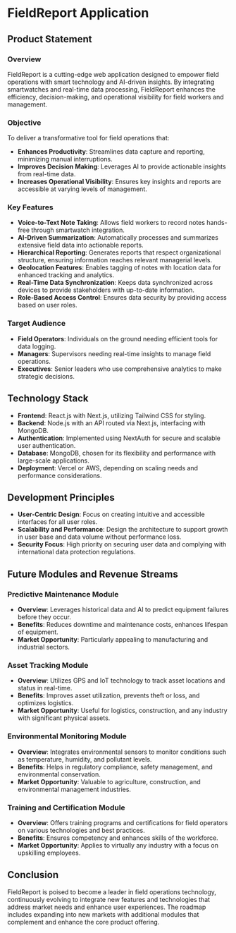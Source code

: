 # FieldReport Application

## Product Statement

### Overview
FieldReport is a cutting-edge web application designed to empower field operations with smart technology and AI-driven insights. By integrating smartwatches and real-time data processing, FieldReport enhances the efficiency, decision-making, and operational visibility for field workers and management.

### Objective
To deliver a transformative tool for field operations that:
- **Enhances Productivity**: Streamlines data capture and reporting, minimizing manual interruptions.
- **Improves Decision Making**: Leverages AI to provide actionable insights from real-time data.
- **Increases Operational Visibility**: Ensures key insights and reports are accessible at varying levels of management.

### Key Features
- **Voice-to-Text Note Taking**: Allows field workers to record notes hands-free through smartwatch integration.
- **AI-Driven Summarization**: Automatically processes and summarizes extensive field data into actionable reports.
- **Hierarchical Reporting**: Generates reports that respect organizational structure, ensuring information reaches relevant managerial levels.
- **Geolocation Features**: Enables tagging of notes with location data for enhanced tracking and analytics.
- **Real-Time Data Synchronization**: Keeps data synchronized across devices to provide stakeholders with up-to-date information.
- **Role-Based Access Control**: Ensures data security by providing access based on user roles.

### Target Audience
- **Field Operators**: Individuals on the ground needing efficient tools for data logging.
- **Managers**: Supervisors needing real-time insights to manage field operations.
- **Executives**: Senior leaders who use comprehensive analytics to make strategic decisions.

## Technology Stack
- **Frontend**: React.js with Next.js, utilizing Tailwind CSS for styling.
- **Backend**: Node.js with an API routed via Next.js, interfacing with MongoDB.
- **Authentication**: Implemented using NextAuth for secure and scalable user authentication.
- **Database**: MongoDB, chosen for its flexibility and performance with large-scale applications.
- **Deployment**: Vercel or AWS, depending on scaling needs and performance considerations.

## Development Principles
- **User-Centric Design**: Focus on creating intuitive and accessible interfaces for all user roles.
- **Scalability and Performance**: Design the architecture to support growth in user base and data volume without performance loss.
- **Security Focus**: High priority on securing user data and complying with international data protection regulations.

## Future Modules and Revenue Streams

### Predictive Maintenance Module
- **Overview**: Leverages historical data and AI to predict equipment failures before they occur.
- **Benefits**: Reduces downtime and maintenance costs, enhances lifespan of equipment.
- **Market Opportunity**: Particularly appealing to manufacturing and industrial sectors.

### Asset Tracking Module
- **Overview**: Utilizes GPS and IoT technology to track asset locations and status in real-time.
- **Benefits**: Improves asset utilization, prevents theft or loss, and optimizes logistics.
- **Market Opportunity**: Useful for logistics, construction, and any industry with significant physical assets.

### Environmental Monitoring Module
- **Overview**: Integrates environmental sensors to monitor conditions such as temperature, humidity, and pollutant levels.
- **Benefits**: Helps in regulatory compliance, safety management, and environmental conservation.
- **Market Opportunity**: Valuable to agriculture, construction, and environmental management industries.

### Training and Certification Module
- **Overview**: Offers training programs and certifications for field operators on various technologies and best practices.
- **Benefits**: Ensures competency and enhances skills of the workforce.
- **Market Opportunity**: Applies to virtually any industry with a focus on upskilling employees.

## Conclusion
FieldReport is poised to become a leader in field operations technology, continuously evolving to integrate new features and technologies that address market needs and enhance user experiences. The roadmap includes expanding into new markets with additional modules that complement and enhance the core product offering.